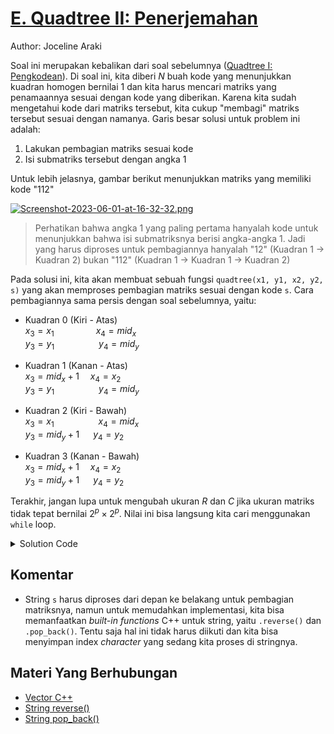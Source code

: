 # [E. Quadtree II: Penerjemahan](https://tlx.toki.id/courses/basic/chapters/13/problems/F)

Author: Joceline Araki

Soal ini merupakan kebalikan dari soal sebelumnya ([Quadtree I: Pengkodean](https://tlx.toki.id/courses/basic/chapters/13/problems/E)). Di soal ini, kita diberi $N$ buah kode yang menunjukkan kuadran homogen bernilai $1$ dan kita harus mencari matriks yang penamaannya sesuai dengan kode yang diberikan. Karena kita sudah mengetahui kode dari matriks tersebut, kita cukup "membagi" matriks tersebut sesuai dengan namanya. Garis besar solusi untuk problem ini adalah:  
1. Lakukan pembagian matriks sesuai kode
2. Isi submatriks tersebut dengan angka $1$  

Untuk lebih jelasnya, gambar berikut menunjukkan matriks yang memiliki kode "112" 

[![Screenshot-2023-06-01-at-16-32-32.png](https://i.postimg.cc/8zFYzWTX/Screenshot-2023-06-01-at-16-32-32.png)](https://postimg.cc/xX25sXJL)
>Perhatikan bahwa angka 1 yang paling pertama hanyalah kode untuk menunjukkan bahwa isi submatriksnya berisi angka-angka 1. Jadi yang harus diproses untuk pembagiannya hanyalah "12" (Kuadran 1 -> Kuadran 2) bukan "112" (Kuadran 1 -> Kuadran 1 -> Kuadran 2)

Pada solusi ini, kita akan membuat sebuah fungsi `quadtree(x1, y1, x2, y2, s)` yang akan memproses pembagian matriks sesuai dengan kode `s`. Cara pembagiannya sama persis dengan soal sebelumnya, yaitu:
- Kuadran 0 (Kiri - Atas)  
$x_3 = x_1$ &emsp;&emsp;&emsp;&emsp;&ensp;$x_4 = mid_x$  
$y_3 = y_1$ &emsp;&emsp;&emsp;&emsp;&ensp; $y_4 = mid_y$

- Kuadran $1$ (Kanan - Atas)  
$x_3 = mid_x + 1$ &emsp;$x_4 = x_2$  
$y_3 = y_1$ &emsp;&emsp;&emsp;&emsp;&ensp; $y_4 = mid_y$

- Kuadran 2 (Kiri - Bawah)  
$x_3 = x_1$ &emsp;&emsp;&emsp;&emsp;&ensp; $x_4 = mid_x$  
$y_3 = mid_y + 1$ &emsp; $y_4 = y_2$

- Kuadran 3 (Kanan - Bawah)  
$x_3 = mid_x + 1$ &emsp;$x_4 = x_2$  
$y_3 = mid_y + 1$ &emsp; $y_4 = y_2$

Terakhir, jangan lupa untuk mengubah ukuran $R$ dan $C$ jika ukuran matriks tidak tepat bernilai $2^p \times 2^p$. Nilai ini bisa langsung kita cari menggunakan `while` loop.

<details>
  <summary>Solution Code</summary>

```c++
#include <bits/stdc++.h>

using namespace std;

const int N = 130;
int arr[N][N];
vector<string>s;

void quadtree(int x1, int y1, int x2, int y2, string t){
    if(t.empty()){
        for(int i = y1; i <= y2; i++){
            for(int j = x1; j <= x2; j++)
                arr[i][j] = 1;
        }
    }  else{
        int xmid = (x1 + x2)/2;
        int ymid = (y1 + y2)/2;

        char nxt = t.back();
        t.pop_back();

        if(nxt == '0') quadtree(x1, y1, xmid, ymid, t);         //Kuadran 0
        else if(nxt == '1') quadtree(xmid + 1, y1, x2, ymid, t);//Kuadran 1
        else if(nxt == '2') quadtree(x1, ymid + 1, xmid, y2, t);//Kuadran 2
        else quadtree(xmid + 1, ymid + 1, x2, y2, t);           //Kuadran 3
    }
}

int main(){
    ios_base::sync_with_stdio(0); cin.tie(0); cout.tie(0);      //Optimize input output
    memset(arr, 0, sizeof(arr));        //Set semua nilai array menjadi 0
    int n; cin >> n;

    for(int i = 0; i < n; i++){
        string t; cin >> t;
        reverse(t.begin(), t.end());    //reverse string
        t.pop_back();                   //hapus angka 1 yang paling depan
        s.push_back(t);
    }

    int r, c; cin >> r >> c;
    int p = 1;

    while(p < max(r, c)){
        p *= 2;
    }

    for(int i = 0; i < n; i++){
        quadtree(1, 1, p, p, s[i]);
    }

    for(int i = 1; i <= r; i++){
        for(int j = 1; j <= c; j++)
            cout << arr[i][j] << " ";
        cout << '\n';
    }

    return 0;
}
```
</details>

## Komentar
- String `s` harus diproses dari depan ke belakang untuk pembagian matriksnya, namun untuk memudahkan implementasi, kita bisa memanfaatkan _built-in functions_ C++ untuk string, yaitu `.reverse()` dan `.pop_back()`. Tentu saja hal ini tidak harus diikuti dan kita bisa menyimpan index _character_ yang sedang kita proses di stringnya.

## Materi Yang Berhubungan
- [Vector C++](https://www.geeksforgeeks.org/vector-in-cpp-stl/)
- [String reverse()](https://www.geeksforgeeks.org/stdreverse-in-c/)
- [String pop_back()](https://www.tutorialspoint.com/cpp_standard_library/cpp_string_pop_back.htm)